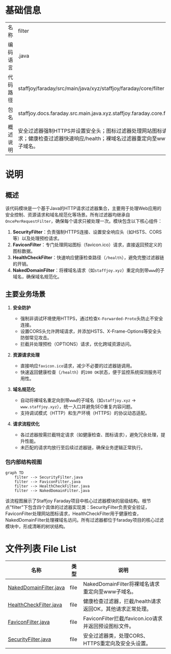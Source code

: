 # 基础信息

|      |      |
|------|------|
| 名称 | filter |
| 编码语言 | .java |
| 代码路径 | staffjoy/faraday/src/main/java/xyz/staffjoy/faraday/core/filter |
| 包名 | staffjoy.docs.faraday.src.main.java.xyz.staffjoy.faraday.core.filter |
| 概述说明 | 安全过滤器强制HTTPS并设置安全头；图标过滤器处理网站图标请求；健康检查过滤器快速响应/health；裸域名过滤器重定向至www子域名。 |

# 说明

## 概述  
该代码模块是一个基于Java的HTTP请求过滤器集合，主要用于处理Web应用的安全控制、资源请求和域名规范化等场景。所有过滤器均继承自`OncePerRequestFilter`，确保每个请求只被处理一次。模块包含以下核心组件：  

1. **SecurityFilter**：负责强制HTTPS连接、设置安全响应头（如HSTS、CORS等）以及处理预检请求。  
2. **FaviconFilter**：专门处理网站图标（favicon.ico）请求，直接返回预定义的图标数据。  
3. **HealthCheckFilter**：快速响应健康检查路径（`/health`），避免完整过滤器链的开销。  
4. **NakedDomainFilter**：将裸域名请求（如`staffjoy.xyz`）重定向到带`www`的子域名，确保域名规范化。  

## 主要业务场景  
1. **安全防护**  
   - 强制非调试环境使用HTTPS，通过检查`X-Forwarded-Proto`头防止不安全连接。  
   - 设置CORS头允许跨域请求，并添加HSTS、X-Frame-Options等安全头防御常见攻击。  
   - 拦截并处理预检（OPTIONS）请求，优化跨域资源访问。  

2. **资源请求处理**  
   - 直接响应`favicon.ico`请求，减少不必要的过滤器链调用。  
   - 快速返回健康检查（`/health`）的`200 OK`状态，便于监控系统探测服务可用性。  

3. **域名规范化**  
   - 自动将裸域名重定向到带`www`的子域名（如`staffjoy.xyz` → `www.staffjoy.xyz`），统一入口并避免SEO重复内容问题。  
   - 支持调试模式（HTTP）和生产环境（HTTPS）的协议动态适配。  

4. **请求流程优化**  
   - 各过滤器按需拦截特定请求（如健康检查、图标请求），避免冗余处理，提升性能。  
   - 未匹配的请求均放行至后续过滤器链，确保业务逻辑正常执行。


### 包内部结构视图

```mermaid
graph TD
    filter --> SecurityFilter.java
    filter --> FaviconFilter.java
    filter --> HealthCheckFilter.java
    filter --> NakedDomainFilter.java
```

该流程图展示了Staffjoy Faraday项目中核心过滤器模块的层级结构。根节点"filter"下包含四个具体的过滤器实现类：SecurityFilter负责安全验证，FaviconFilter处理网站图标请求，HealthCheckFilter用于健康检查，NakedDomainFilter处理裸域名访问。所有过滤器都位于faraday项目的核心过滤模块中，形成清晰的树状结构。

# 文件列表 File List

| 名称   | 类型  | 说明 |
|-------|------|-------------|
| [NakedDomainFilter.java](NakedDomainFilter.md) | file | NakedDomainFilter将裸域名请求重定向至www子域名。 |
| [HealthCheckFilter.java](HealthCheckFilter.md) | file | 健康检查过滤器，拦截/health请求返回OK，其他请求正常处理。 |
| [FaviconFilter.java](FaviconFilter.md) | file | FaviconFilter拦截/favicon.ico请求并返回预设图标文件。 |
| [SecurityFilter.java](SecurityFilter.md) | file | 安全过滤器类，处理CORS、HTTPS重定向及安全头设置。 |



